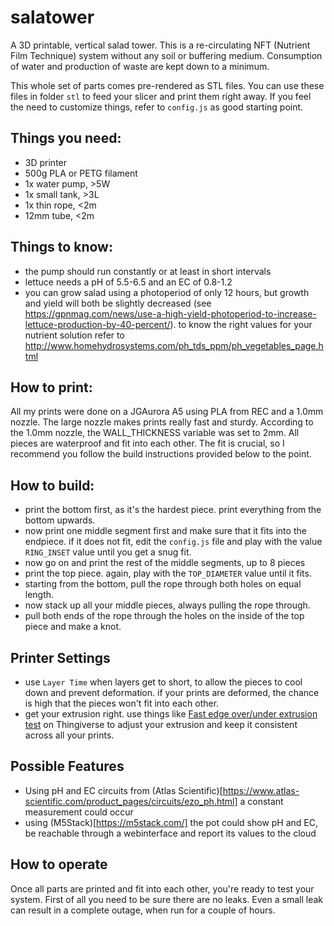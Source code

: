 # salatower
A 3D printable, vertical salad tower. This is a re-circulating NFT
(Nutrient Film Technique) system without any soil or buffering medium. Consumption
of water and production of waste are kept down to a minimum.

This whole set of parts comes pre-rendered as STL files. You can use these files
in folder `stl` to feed your slicer and print them right away. If you feel the
need to customize things, refer to `config.js` as good starting point.

## Things you need:
- 3D printer
- 500g PLA or PETG filament
- 1x water pump, >5W
- 1x small tank, >3L
- 1x thin rope, <2m
- 12mm tube, <2m

## Things to know:
- the pump should run constantly or at least in short intervals
- lettuce needs a pH of 5.5-6.5 and an EC of 0.8-1.2
- you can grow salad using a photoperiod of only 12 hours, but growth and yield
  will both be slightly decreased (see https://gpnmag.com/news/use-a-high-yield-photoperiod-to-increase-lettuce-production-by-40-percent/).
  to know the right values for your nutrient solution refer to http://www.homehydrosystems.com/ph_tds_ppm/ph_vegetables_page.html

## How to print:
All my prints were done on a JGAurora A5 using PLA from REC and a 1.0mm nozzle.
The large nozzle makes prints really fast and sturdy. According to the 1.0mm
nozzle, the WALL_THICKNESS variable was set to 2mm. All pieces are waterproof
and fit into each other. The fit is crucial, so I recommend you follow the
build instructions provided below to the point.


## How to build:
- print the bottom first, as it's the hardest piece. print everything from the
  bottom upwards.
- now print one middle segment first and make sure that it fits into the
  endpiece. if it does not fit, edit the `config.js` file and play with the
  value `RING_INSET` value until you get a snug fit.
- now go on and print the rest of the middle segments, up to 8 pieces
- print the top piece. again, play with the `TOP_DIAMETER` value until it fits.
- starting from the bottom, pull the rope through both holes on equal length.
- now stack up all your middle pieces, always pulling the rope through.
- pull both ends of the rope through the holes on the inside of the top piece
  and make a knot.

## Printer Settings
- use `Layer Time` when layers get to short, to allow the pieces to cool down
  and prevent deformation. if your prints are deformed, the chance is high that
  the pieces won't fit into each other.
- get your extrusion right. use things like [Fast edge over/under extrusion test](https://www.thingiverse.com/thing:1622868)
  on Thingiverse to adjust your extrusion and keep it consistent across all
  your prints.

## Possible Features
- Using pH and EC circuits from (Atlas Scientific)[https://www.atlas-scientific.com/product_pages/circuits/ezo_ph.html] 
  a constant measurement could occur
- using (M5Stack)[https://m5stack.com/] the pot could show pH and EC, be reachable through a webinterface 
  and report its values to the cloud

## How to operate
Once all parts are printed and fit into each other, you're ready to test your system. First of all you need to be sure there are no leaks. Even a small leak can result in a complete outage, when run for a couple of hours.
